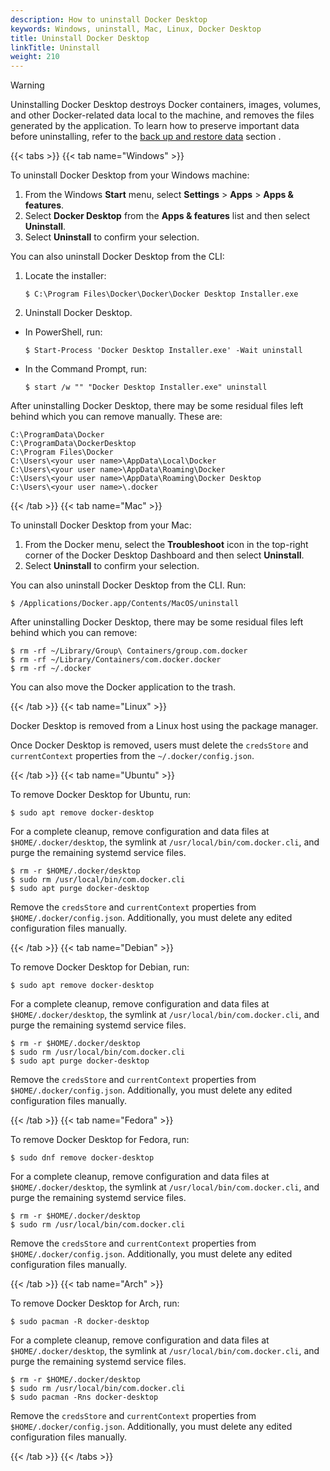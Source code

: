 ```yaml
---
description: How to uninstall Docker Desktop
keywords: Windows, uninstall, Mac, Linux, Docker Desktop
title: Uninstall Docker Desktop
linkTitle: Uninstall
weight: 210
---
```


> [!WARNING]
>
> Uninstalling Docker Desktop destroys Docker containers, images, volumes, and
> other Docker-related data local to the machine, and removes the files generated
> by the application. To learn how to preserve important data before uninstalling, refer to the [back up and restore data](backup-and-restore.md) section .

{{< tabs >}}
{{< tab name="Windows" >}}

To uninstall Docker Desktop from your Windows machine:

1. From the Windows **Start** menu, select **Settings** > **Apps** > **Apps & features**.
2. Select **Docker Desktop** from the **Apps & features** list and then select **Uninstall**.
3. Select **Uninstall** to confirm your selection.

You can also uninstall Docker Desktop from the CLI:

1. Locate the installer:
   ```console
   $ C:\Program Files\Docker\Docker\Docker Desktop Installer.exe
   ```
2. Uninstall Docker Desktop. 
 - In PowerShell, run:
    ```console
    $ Start-Process 'Docker Desktop Installer.exe' -Wait uninstall
    ```
 - In the Command Prompt, run:
    ```console
    $ start /w "" "Docker Desktop Installer.exe" uninstall
    ```

After uninstalling Docker Desktop, there may be some residual files left behind which you can remove manually. These are:

```console
C:\ProgramData\Docker
C:\ProgramData\DockerDesktop
C:\Program Files\Docker
C:\Users\<your user name>\AppData\Local\Docker
C:\Users\<your user name>\AppData\Roaming\Docker
C:\Users\<your user name>\AppData\Roaming\Docker Desktop
C:\Users\<your user name>\.docker
```
 
{{< /tab >}}
{{< tab name="Mac" >}}

To uninstall Docker Desktop from your Mac:

1. From the Docker menu, select the **Troubleshoot** icon in the top-right corner of the Docker Desktop Dashboard and then select **Uninstall**.
2. Select **Uninstall** to confirm your selection.

You can also uninstall Docker Desktop from the CLI. Run:

```console
$ /Applications/Docker.app/Contents/MacOS/uninstall
```

After uninstalling Docker Desktop, there may be some residual files left behind which you can remove:

```console
$ rm -rf ~/Library/Group\ Containers/group.com.docker
$ rm -rf ~/Library/Containers/com.docker.docker
$ rm -rf ~/.docker
```

You can also move the Docker application to the trash. 

{{< /tab >}}
{{< tab name="Linux" >}}

Docker Desktop is removed from a Linux host using the package manager.

Once Docker Desktop is removed, users must delete the `credsStore` and `currentContext` properties from the `~/.docker/config.json`.

{{< /tab >}}
{{< tab name="Ubuntu" >}}

To remove Docker Desktop for Ubuntu, run:

```console
$ sudo apt remove docker-desktop
```

For a complete cleanup, remove configuration and data files at `$HOME/.docker/desktop`, the symlink at `/usr/local/bin/com.docker.cli`, and purge
the remaining systemd service files.

```console
$ rm -r $HOME/.docker/desktop
$ sudo rm /usr/local/bin/com.docker.cli
$ sudo apt purge docker-desktop
```

Remove the `credsStore` and `currentContext` properties from `$HOME/.docker/config.json`. Additionally, you must delete any edited configuration files manually. 

{{< /tab >}}
{{< tab name="Debian" >}}

To remove Docker Desktop for Debian, run:

```console
$ sudo apt remove docker-desktop
```

For a complete cleanup, remove configuration and data files at `$HOME/.docker/desktop`, the symlink at `/usr/local/bin/com.docker.cli`, and purge
the remaining systemd service files.

```console
$ rm -r $HOME/.docker/desktop
$ sudo rm /usr/local/bin/com.docker.cli
$ sudo apt purge docker-desktop
```

Remove the `credsStore` and `currentContext` properties from `$HOME/.docker/config.json`. Additionally, you must delete any edited configuration files manually.

{{< /tab >}}
{{< tab name="Fedora" >}}

To remove Docker Desktop for Fedora, run:

```console
$ sudo dnf remove docker-desktop
```

For a complete cleanup, remove configuration and data files at `$HOME/.docker/desktop`, the symlink at `/usr/local/bin/com.docker.cli`, and purge
the remaining systemd service files.

```console
$ rm -r $HOME/.docker/desktop
$ sudo rm /usr/local/bin/com.docker.cli
```

Remove the `credsStore` and `currentContext` properties from `$HOME/.docker/config.json`. Additionally, you must delete any edited configuration files manually. 

{{< /tab >}}
{{< tab name="Arch" >}}

To remove Docker Desktop for Arch, run:

```console
$ sudo pacman -R docker-desktop
```

For a complete cleanup, remove configuration and data files at `$HOME/.docker/desktop`, the symlink at `/usr/local/bin/com.docker.cli`, and purge
the remaining systemd service files.

```console
$ rm -r $HOME/.docker/desktop
$ sudo rm /usr/local/bin/com.docker.cli
$ sudo pacman -Rns docker-desktop
```

Remove the `credsStore` and `currentContext` properties from `$HOME/.docker/config.json`. Additionally, you must delete any edited configuration files manually. 

{{< /tab >}}
{{< /tabs >}}


